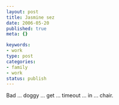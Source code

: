 ```yaml
--- 
layout: post
title: Jasmine sez
date: 2006-05-20
published: true
meta: {}

keywords: 
- work
type: post
categories: 
- family
- work
status: publish
---
```



Bad ... doggy ... get ... timeout ... in ... chair. 

